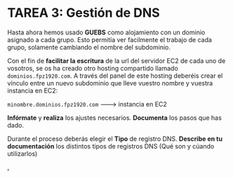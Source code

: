 # TAREA 3: Gestión de DNS

Hasta ahora hemos usado **GUEBS** como alojamiento con un dominio asignado a cada grupo. Esto permitía ver facilmente el trabajo de cada grupo, solamente cambiando el nombre del subdominio.

Con el fin de **facilitar la escritura** de la url del servidor EC2 de cada uno de vosotros, se os ha creado otro hosting compartido llamado `dominios.fpz1920.com`. A través del panel de este hosting deberéis crear el vínculo entre un nuevo subdominio que lleve vuestro nombre y vuestra instancia en EC2:

`minombre.dominios.fpz1920.com` ---> instancia en EC2

**Infórmate** y **realiza** los ajustes necesarios. **Documenta** los pasos que has dado.

Durante el proceso deberás elegir el **Tipo** de registro DNS. **Describe en tu documentación** los distintos tipos de registros DNS (Qué son y cúando utilizarlos)

[.](https://blog.youdot.io/es/4-tipos-de-registros-dns-que-debes-conocer/)